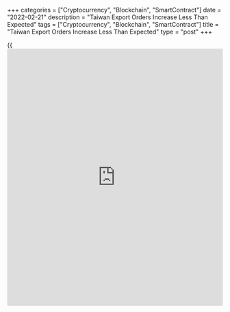 +++
categories = ["Cryptocurrency", "Blockchain", "SmartContract"]
date = "2022-02-21"
description = "Taiwan Export Orders Increase Less Than Expected"
tags = ["Cryptocurrency", "Blockchain", "SmartContract"]
title = "Taiwan Export Orders Increase Less Than Expected"
type = "post"
+++

{{<iframe id="large-banner" src="https://www.bounty.group/#slide=19.0" width="100%" height="600" scrolling="no" style="border: 0px solid rgb(216, 221, 230); border-radius: 3px;">}}

Taiwan's export orders rose less than expected in January, data from the
Ministry of Economic Affairs showed on Monday.

Export orders increased 11.7 percent year-on-year in January. Economists
had expected a 12.0 percent growth.

Bookings for mineral products accelerated 146.0 percent in January and
those of basic metals and articles thereof increased 36.1 percent.

Orders for chemicals surged 32.6 percent and those of textile products
rose 17.3 percent. Booking for electronics products and plastics and
articles grew 13.5 percent and 12.1 percent, respectively.

Bookings for machinery rose 10.1 percent and those of transport
equipment increased 9.7 percent. Orders for information and
communication products, and optical, photographic, cinematographic
apparatus gained 3.9 percent and 0.4 percent, respectively.

On a monthly basis, export orders declined 13.3 percent in January.

For comments and feedback [contact](https://www.playgroundfx.com/contact/): editorial@rtt[news](https://www.letsplayfx.com/blog/forex-news-website/).com

[Economic News][1]

 **What parts of the world are seeing the best (and worst) economic
performances lately? Click[here][2] to check out our [Econ Scorecard][2]
and find out! See up-to-the-moment [ranking](https://www.playgroundfx.com/blog/crypto-exchange-ranking/)s for the best and worst
performers in [GDP][3], [unemployment rate][4], [inflation][2] and much
more.**

   1. www.rtt[news](https://www.letsplayfx.com/blog/forex-news-website/).com/Content/EconomicNews.aspx
   2. www.rtt[news](https://www.letsplayfx.com/blog/forex-news-website/).com/economic-scorecard/world-rank/CPI/highest-performance.aspx
   3. www.rtt[news](https://www.letsplayfx.com/blog/forex-news-website/).com/economic-scorecard/world-rank/GDP/highest-performance.aspx
   4. www.rtt[news](https://www.letsplayfx.com/blog/forex-news-website/).com/economic-scorecard/world-rank/unemployment-rate/lowest-performance.aspx